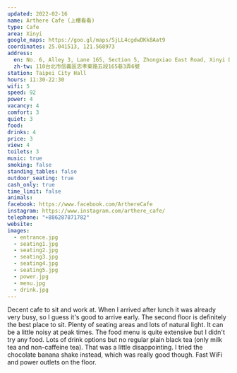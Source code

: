 ```yaml
---
updated: 2022-02-16
name: Arthere Cafe (上樓看看)
type: Cafe
area: Xinyi
google_maps: https://goo.gl/maps/SjLL4cgdwDKk8Aat9
coordinates: 25.041513, 121.568973
address:
  en: No. 6, Alley 3, Lane 165, Section 5, Zhongxiao East Road, Xinyi District, Taipei City, Taiwan 110
  zh-tw: 110台北市信義區忠孝東路五段165巷3弄6號
station: Taipei City Hall
hours: 11:30-22:30
wifi: 5
speed: 92
power: 4
vacancy: 4
comfort: 3
quiet: 3
food: 
drinks: 4
price: 3
view: 4
toilets: 3
music: true
smoking: false
standing_tables: false
outdoor_seating: true
cash_only: true
time_limit: false
animals: 
facebook: https://www.facebook.com/ArthereCafe
instagram: https://www.instagram.com/arthere_cafe/
telephone: "+886287871782"
website: 
images:
  - entrance.jpg
  - seating1.jpg
  - seating2.jpg
  - seating3.jpg
  - seating4.jpg
  - seating5.jpg
  - power.jpg
  - menu.jpg
  - drink.jpg
---
```


Decent cafe to sit and work at. When I arrived after lunch it was already very busy, so I guess it's good to arrive early. The second floor is definitely the best place to sit. Plenty of seating areas and lots of natural light. It can be a little noisy at peak times. The food menu is quite extensive but I didn't try any food. Lots of drink options but no regular plain black tea (only milk tea and non-caffeine tea). That was a little disappointing. I tried the chocolate banana shake instead, which was really good though. Fast WiFi and power outlets on the floor.
